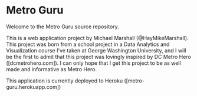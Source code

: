 # Metro Guru

Welcome to the Metro Guru source repository.

This is a web application project by Michael Marshall (@HeyMikeMarshall). This project was born from a school project in a Data Analytics and Visualization course I've taken at George Washington University, and I will be the first to admit that this project was lovingly inspired by DC Metro Hero ([dcmetrohero.com]). I can only hope that I get this project to be as well made and informative as Metro Hero.

This application is currently deployed to Heroku ([metro-guru.herokuapp.com])
